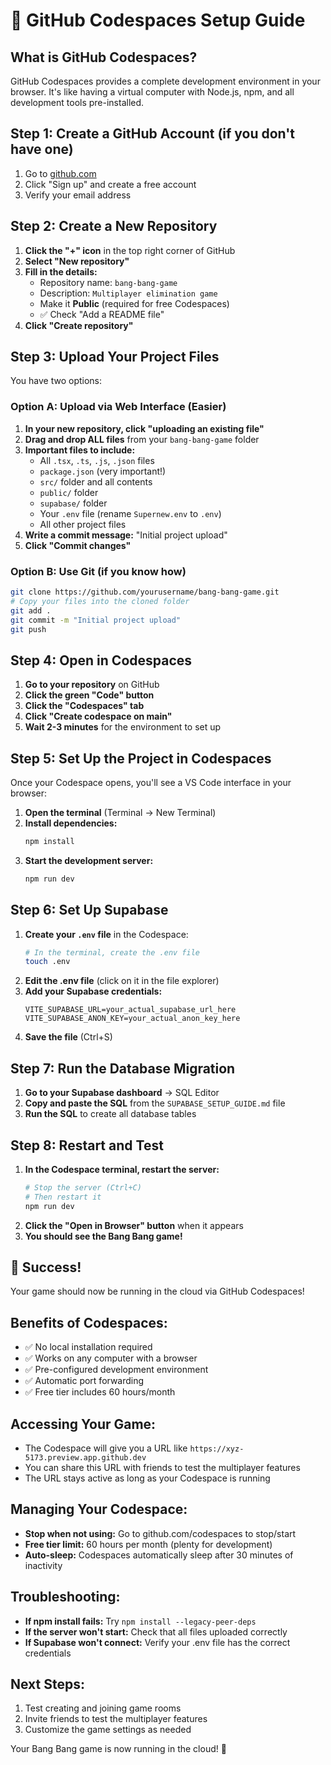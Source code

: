 # 🚀 GitHub Codespaces Setup Guide

## What is GitHub Codespaces?
GitHub Codespaces provides a complete development environment in your browser. It's like having a virtual computer with Node.js, npm, and all development tools pre-installed.

## Step 1: Create a GitHub Account (if you don't have one)
1. Go to [github.com](https://github.com)
2. Click "Sign up" and create a free account
3. Verify your email address

## Step 2: Create a New Repository
1. **Click the "+" icon** in the top right corner of GitHub
2. **Select "New repository"**
3. **Fill in the details:**
   - Repository name: `bang-bang-game`
   - Description: `Multiplayer elimination game`
   - Make it **Public** (required for free Codespaces)
   - ✅ Check "Add a README file"
4. **Click "Create repository"**

## Step 3: Upload Your Project Files
You have two options:

### Option A: Upload via Web Interface (Easier)
1. **In your new repository, click "uploading an existing file"**
2. **Drag and drop ALL files** from your `bang-bang-game` folder
3. **Important files to include:**
   - All `.tsx`, `.ts`, `.js`, `.json` files
   - `package.json` (very important!)
   - `src/` folder and all contents
   - `public/` folder
   - `supabase/` folder
   - Your `.env` file (rename `Supernew.env` to `.env`)
   - All other project files
4. **Write a commit message:** "Initial project upload"
5. **Click "Commit changes"**

### Option B: Use Git (if you know how)
```bash
git clone https://github.com/yourusername/bang-bang-game.git
# Copy your files into the cloned folder
git add .
git commit -m "Initial project upload"
git push
```

## Step 4: Open in Codespaces
1. **Go to your repository** on GitHub
2. **Click the green "Code" button**
3. **Click the "Codespaces" tab**
4. **Click "Create codespace on main"**
5. **Wait 2-3 minutes** for the environment to set up

## Step 5: Set Up the Project in Codespaces
Once your Codespace opens, you'll see a VS Code interface in your browser:

1. **Open the terminal** (Terminal → New Terminal)
2. **Install dependencies:**
   ```bash
   npm install
   ```
3. **Start the development server:**
   ```bash
   npm run dev
   ```

## Step 6: Set Up Supabase
1. **Create your `.env` file** in the Codespace:
   ```bash
   # In the terminal, create the .env file
   touch .env
   ```
2. **Edit the .env file** (click on it in the file explorer)
3. **Add your Supabase credentials:**
   ```
   VITE_SUPABASE_URL=your_actual_supabase_url_here
   VITE_SUPABASE_ANON_KEY=your_actual_anon_key_here
   ```
4. **Save the file** (Ctrl+S)

## Step 7: Run the Database Migration
1. **Go to your Supabase dashboard** → SQL Editor
2. **Copy and paste the SQL** from the `SUPABASE_SETUP_GUIDE.md` file
3. **Run the SQL** to create all database tables

## Step 8: Restart and Test
1. **In the Codespace terminal, restart the server:**
   ```bash
   # Stop the server (Ctrl+C)
   # Then restart it
   npm run dev
   ```
2. **Click the "Open in Browser" button** when it appears
3. **You should see the Bang Bang game!**

## 🎉 Success!
Your game should now be running in the cloud via GitHub Codespaces!

## Benefits of Codespaces:
- ✅ No local installation required
- ✅ Works on any computer with a browser
- ✅ Pre-configured development environment
- ✅ Automatic port forwarding
- ✅ Free tier includes 60 hours/month

## Accessing Your Game:
- The Codespace will give you a URL like `https://xyz-5173.preview.app.github.dev`
- You can share this URL with friends to test the multiplayer features
- The URL stays active as long as your Codespace is running

## Managing Your Codespace:
- **Stop when not using:** Go to github.com/codespaces to stop/start
- **Free tier limit:** 60 hours per month (plenty for development)
- **Auto-sleep:** Codespaces automatically sleep after 30 minutes of inactivity

## Troubleshooting:
- **If npm install fails:** Try `npm install --legacy-peer-deps`
- **If the server won't start:** Check that all files uploaded correctly
- **If Supabase won't connect:** Verify your .env file has the correct credentials

## Next Steps:
1. Test creating and joining game rooms
2. Invite friends to test the multiplayer features
3. Customize the game settings as needed

Your Bang Bang game is now running in the cloud! 🚀